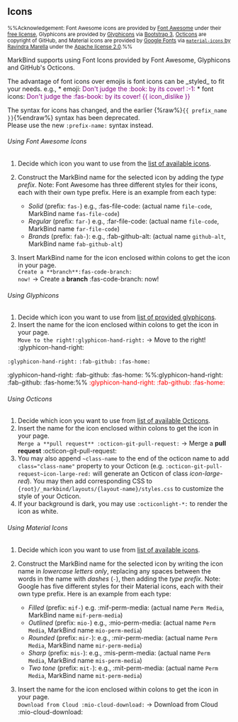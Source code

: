 ## Icons

<small>%%Acknowledgement: Font Awesome icons are provided by [Font Awesome](https://fontawesome.com/) under their [free license](https://fontawesome.com/license), Glyphicons are provided by [Glyphicons](https://glyphicons.com/) via [Bootstrap 3](https://getbootstrap.com/docs/3.3/), [Octicons](https://octicons.github.com) are copyright of GitHub, and Material icons are provided by [Google Fonts](https://fonts.google.com/icons) via [`material-icons` by Ravindra Marella](https://www.npmjs.com/package/material-icons) under the [Apache license 2.0](https://www.apache.org/licenses/LICENSE-2.0.html).%%</small>

MarkBind supports using Font Icons provided by Font Awesome, Glyphicons and GitHub's Octicons.

<include src="tip.md" boilerplate >
<span id="tip_body">
The advantage of font icons over emojis is font icons can be _styled_ to fit your needs. e.g.,
* emoji: <span style="color: purple">Don't judge the :book: by its cover! :-1:</span>
* font icons: <span style="color: purple">Don't judge the :fas-book: by its cover! {{ icon_dislike }}</span>
</span>
</include>

<box type="important">

The syntax for icons has changed, and the earlier {%raw%}`{{ prefix_name }}`{%endraw%} syntax has been deprecated. <br>
Please use the new `:prefix-name:` syntax instead.
</box>

###### Using Font Awesome Icons
1. Decide which icon you want to use from the [list of available icons](https://fontawesome.com/icons?d=gallery&m=free).
1. Construct the MarkBind name for the selected icon by adding the _type prefix_.
   Note: Font Awesome has three different styles for their icons, each with their own type prefix. Here is an example from each type:
   * _Solid_ (prefix: `fas-`) e.g., :fas-file-code: (actual name `file-code`, MarkBind name `fas-file-code`)
   * _Regular_ (prefix: `far-`) e.g., :far-file-code: (actual name `file-code`, MarkBind name `far-file-code`)
   * _Brands_ (prefix: `fab-`): e.g., :fab-github-alt: (actual name `github-alt`, MarkBind name `fab-github-alt`)

1. Insert MarkBind name for the icon enclosed within colons to get the icon in your page.<br>
  `Create a **branch**`<code>:<span></span>fas-code-branch: now!</code> → Create a **branch** :fas-code-branch: now!


###### Using Glyphicons

1. Decide which icon you want to use from [list of provided glyphicons](https://getbootstrap.com/docs/3.3/components/#glyphicons).
1. Insert the name for the icon enclosed within colons to get the icon in your page.<br>
  `Move to the right!`<code>:<span></span>glyphicon-hand-right:</code> → Move to the right! :glyphicon-hand-right:

<div id="short" class="d-none">

<code>:<span></span>glyphicon-hand-right:</code> <code>:<span></span>fab-github:</code> <code>:<span></span>fas-home:</code>

</div>

<div id="examples" class="d-none">

:glyphicon-hand-right: :fab-github: :fas-home: %%:glyphicon-hand-right: :fab-github: :fas-home:%% <span style="color: red">:glyphicon-hand-right: :fab-github: :fas-home:</span>
</div>

###### Using Octicons

1. Decide which icon you want to use from [list of available Octicons](https://octicons.github.com).
1. Insert the name for the icon enclosed within colons to get the icon in your page.<br>
  `Merge a **pull request** :octicon-git-pull-request:` → Merge a **pull request** :octicon-git-pull-request:
1. You may also append `~class-name` to the end of the octicon name to add `class="class-name"` property to your Octicon (e.g. `:octicon-git-pull-request~icon-large-red:` will generate an Octicon of class *icon-large-red*). You may then add corresponding CSS to `{root}/_markbind/layouts/{layout-name}/styles.css` to customize the style of your Octicon.
1. If your background is dark, you may use `:octiconlight-*:` to render the icon as white. 

###### Using Material Icons

1. Decide which icon you want to use from [list of available icons](https://fonts.google.com/icons).
1. Construct the MarkBind name for the selected icon by writing the icon name in _lowercase letters only_, replacing any spaces between the words in the name with _dashes_ (`-`), then adding the _type prefix_.
   Note: Google has five different styles for their Material icons, each with their own type prefix. Here is an example from each type:
   * _Filled_ (prefix: `mif-`) e.g. :mif-perm-media: (actual name `Perm Media`, MarkBind name `mif-perm-media`)
   * _Outlined_ (prefix: `mio-`) e.g., :mio-perm-media: (actual name `Perm Media`, MarkBind name `mio-perm-media`)
   * _Rounded_ (prefix: `mir-`): e.g., :mir-perm-media: (actual name `Perm Media`, MarkBind name `mir-perm-media`)
   * _Sharp_ (prefix: `mis-`): e.g., :mis-perm-media: (actual name `Perm Media`, MarkBind name `mis-perm-media`)
   * _Two tone_ (prefix: `mit-`): e.g., :mit-perm-media: (actual name `Perm Media`, MarkBind name `mit-perm-media`)
  
1. Insert the name for the icon enclosed within colons to get the icon in your page.<br>
  `Download from Cloud :mio-cloud-download:` → Download from Cloud :mio-cloud-download:
